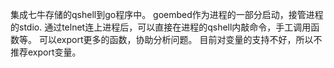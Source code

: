 集成七牛存储的qshell到go程序中。
goembed作为进程的一部分启动，接管进程的stdio.
通过telnet连上进程后，可以直接在进程的qshell内敲命令，手工调用函数等。
可以export更多的函数，协助分析问题。
目前对变量的支持不好，所以不推荐export变量。

